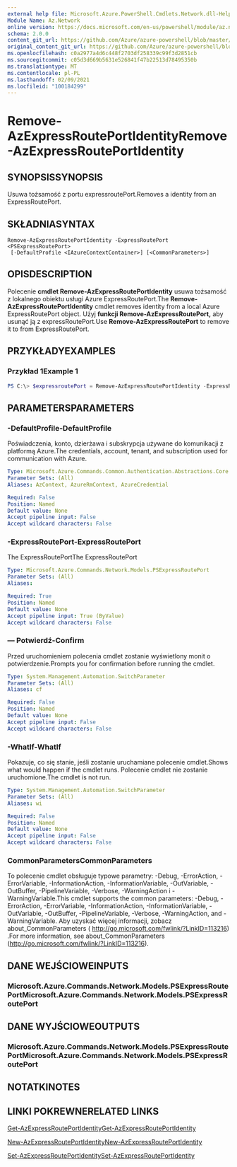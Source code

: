```yaml
---
external help file: Microsoft.Azure.PowerShell.Cmdlets.Network.dll-Help.xml
Module Name: Az.Network
online version: https://docs.microsoft.com/en-us/powershell/module/az.network/remove-azexpressrouteportidentity
schema: 2.0.0
content_git_url: https://github.com/Azure/azure-powershell/blob/master/src/Network/Network/help/Remove-AzExpressRoutePortIdentity.md
original_content_git_url: https://github.com/Azure/azure-powershell/blob/master/src/Network/Network/help/Remove-AzExpressRoutePortIdentity.md
ms.openlocfilehash: c0a2977a4d6c448f2703df258339c99f3d2851cb
ms.sourcegitcommit: c05d3d669b5631e526841f47b22513d78495350b
ms.translationtype: MT
ms.contentlocale: pl-PL
ms.lasthandoff: 02/09/2021
ms.locfileid: "100184299"
---
```

# <span data-ttu-id="4b8a7-101">Remove-AzExpressRoutePortIdentity</span><span class="sxs-lookup"><span data-stu-id="4b8a7-101">Remove-AzExpressRoutePortIdentity</span></span>

## <span data-ttu-id="4b8a7-102">SYNOPSIS</span><span class="sxs-lookup"><span data-stu-id="4b8a7-102">SYNOPSIS</span></span>
<span data-ttu-id="4b8a7-103">Usuwa tożsamość z portu expressroutePort.</span><span class="sxs-lookup"><span data-stu-id="4b8a7-103">Removes a identity from an ExpressRoutePort.</span></span>

## <span data-ttu-id="4b8a7-104">SKŁADNIA</span><span class="sxs-lookup"><span data-stu-id="4b8a7-104">SYNTAX</span></span>

```
Remove-AzExpressRoutePortIdentity -ExpressRoutePort <PSExpressRoutePort>
 [-DefaultProfile <IAzureContextContainer>] [<CommonParameters>]
```

## <span data-ttu-id="4b8a7-105">OPIS</span><span class="sxs-lookup"><span data-stu-id="4b8a7-105">DESCRIPTION</span></span>
<span data-ttu-id="4b8a7-106">Polecenie **cmdlet Remove-AzExpressRoutePortIdentity** usuwa tożsamość z lokalnego obiektu usługi Azure ExpressRoutePort.</span><span class="sxs-lookup"><span data-stu-id="4b8a7-106">The **Remove-AzExpressRoutePortIdentity** cmdlet removes identity from a local Azure ExpressRoutePort object.</span></span> <span data-ttu-id="4b8a7-107">Użyj **funkcji Remove-AzExpressRoutePort,** aby usunąć ją z expressRoutePort.</span><span class="sxs-lookup"><span data-stu-id="4b8a7-107">Use **Remove-AzExpressRoutePort** to remove it to from ExpressRoutePort.</span></span>

## <span data-ttu-id="4b8a7-108">PRZYKŁADY</span><span class="sxs-lookup"><span data-stu-id="4b8a7-108">EXAMPLES</span></span>

### <span data-ttu-id="4b8a7-109">Przykład 1</span><span class="sxs-lookup"><span data-stu-id="4b8a7-109">Example 1</span></span>
```powershell
PS C:\> $expressroutePort = Remove-AzExpressRoutePortIdentity -ExpressRoutePort $expressroutePort
```

## <span data-ttu-id="4b8a7-110">PARAMETERS</span><span class="sxs-lookup"><span data-stu-id="4b8a7-110">PARAMETERS</span></span>

### <span data-ttu-id="4b8a7-111">-DefaultProfile</span><span class="sxs-lookup"><span data-stu-id="4b8a7-111">-DefaultProfile</span></span>
<span data-ttu-id="4b8a7-112">Poświadczenia, konto, dzierżawa i subskrypcja używane do komunikacji z platformą Azure.</span><span class="sxs-lookup"><span data-stu-id="4b8a7-112">The credentials, account, tenant, and subscription used for communication with Azure.</span></span>

```yaml
Type: Microsoft.Azure.Commands.Common.Authentication.Abstractions.Core.IAzureContextContainer
Parameter Sets: (All)
Aliases: AzContext, AzureRmContext, AzureCredential

Required: False
Position: Named
Default value: None
Accept pipeline input: False
Accept wildcard characters: False
```

### <span data-ttu-id="4b8a7-113">-ExpressRoutePort</span><span class="sxs-lookup"><span data-stu-id="4b8a7-113">-ExpressRoutePort</span></span>
<span data-ttu-id="4b8a7-114">The ExpressRoutePort</span><span class="sxs-lookup"><span data-stu-id="4b8a7-114">The ExpressRoutePort</span></span>

```yaml
Type: Microsoft.Azure.Commands.Network.Models.PSExpressRoutePort
Parameter Sets: (All)
Aliases:

Required: True
Position: Named
Default value: None
Accept pipeline input: True (ByValue)
Accept wildcard characters: False
```

### <span data-ttu-id="4b8a7-115">— Potwierdź</span><span class="sxs-lookup"><span data-stu-id="4b8a7-115">-Confirm</span></span>
<span data-ttu-id="4b8a7-116">Przed uruchomieniem polecenia cmdlet zostanie wyświetlony monit o potwierdzenie.</span><span class="sxs-lookup"><span data-stu-id="4b8a7-116">Prompts you for confirmation before running the cmdlet.</span></span>

```yaml
Type: System.Management.Automation.SwitchParameter
Parameter Sets: (All)
Aliases: cf

Required: False
Position: Named
Default value: None
Accept pipeline input: False
Accept wildcard characters: False
```

### <span data-ttu-id="4b8a7-117">-WhatIf</span><span class="sxs-lookup"><span data-stu-id="4b8a7-117">-WhatIf</span></span>
<span data-ttu-id="4b8a7-118">Pokazuje, co się stanie, jeśli zostanie uruchamiane polecenie cmdlet.</span><span class="sxs-lookup"><span data-stu-id="4b8a7-118">Shows what would happen if the cmdlet runs.</span></span>
<span data-ttu-id="4b8a7-119">Polecenie cmdlet nie zostanie uruchomione.</span><span class="sxs-lookup"><span data-stu-id="4b8a7-119">The cmdlet is not run.</span></span>

```yaml
Type: System.Management.Automation.SwitchParameter
Parameter Sets: (All)
Aliases: wi

Required: False
Position: Named
Default value: None
Accept pipeline input: False
Accept wildcard characters: False
```

### <span data-ttu-id="4b8a7-120">CommonParameters</span><span class="sxs-lookup"><span data-stu-id="4b8a7-120">CommonParameters</span></span>
<span data-ttu-id="4b8a7-121">To polecenie cmdlet obsługuje typowe parametry: -Debug, -ErrorAction, -ErrorVariable, -InformationAction, -InformationVariable, -OutVariable, -OutBuffer, -PipelineVariable, -Verbose, -WarningAction i -WarningVariable.</span><span class="sxs-lookup"><span data-stu-id="4b8a7-121">This cmdlet supports the common parameters: -Debug, -ErrorAction, -ErrorVariable, -InformationAction, -InformationVariable, -OutVariable, -OutBuffer, -PipelineVariable, -Verbose, -WarningAction, and -WarningVariable.</span></span> <span data-ttu-id="4b8a7-122">Aby uzyskać więcej informacji, zobacz about_CommonParameters ( http://go.microsoft.com/fwlink/?LinkID=113216) .</span><span class="sxs-lookup"><span data-stu-id="4b8a7-122">For more information, see about_CommonParameters (http://go.microsoft.com/fwlink/?LinkID=113216).</span></span>


## <span data-ttu-id="4b8a7-123">DANE WEJŚCIOWE</span><span class="sxs-lookup"><span data-stu-id="4b8a7-123">INPUTS</span></span>

### <span data-ttu-id="4b8a7-124">Microsoft.Azure.Commands.Network.Models.PSExpressRoutePort</span><span class="sxs-lookup"><span data-stu-id="4b8a7-124">Microsoft.Azure.Commands.Network.Models.PSExpressRoutePort</span></span>

## <span data-ttu-id="4b8a7-125">DANE WYJŚCIOWE</span><span class="sxs-lookup"><span data-stu-id="4b8a7-125">OUTPUTS</span></span>

### <span data-ttu-id="4b8a7-126">Microsoft.Azure.Commands.Network.Models.PSExpressRoutePort</span><span class="sxs-lookup"><span data-stu-id="4b8a7-126">Microsoft.Azure.Commands.Network.Models.PSExpressRoutePort</span></span>

## <span data-ttu-id="4b8a7-127">NOTATKI</span><span class="sxs-lookup"><span data-stu-id="4b8a7-127">NOTES</span></span>

## <span data-ttu-id="4b8a7-128">LINKI POKREWNE</span><span class="sxs-lookup"><span data-stu-id="4b8a7-128">RELATED LINKS</span></span>
[<span data-ttu-id="4b8a7-129">Get-AzExpressRoutePortIdentity</span><span class="sxs-lookup"><span data-stu-id="4b8a7-129">Get-AzExpressRoutePortIdentity</span></span>](./Get-AzExpressRoutePortIdentity.md)

[<span data-ttu-id="4b8a7-130">New-AzExpressRoutePortIdentity</span><span class="sxs-lookup"><span data-stu-id="4b8a7-130">New-AzExpressRoutePortIdentity</span></span>](./New-AzExpressRoutePortIdentity.md)

[<span data-ttu-id="4b8a7-131">Set-AzExpressRoutePortIdentity</span><span class="sxs-lookup"><span data-stu-id="4b8a7-131">Set-AzExpressRoutePortIdentity</span></span>](./Set-AzExpressRoutePortIdentity.md)
